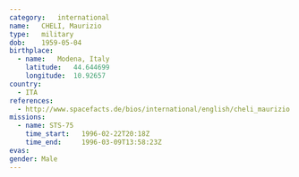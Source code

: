 ```yaml
---
category:	international
name:	CHELI, Maurizio
type:	military
dob:	1959-05-04
birthplace:
  - name:	Modena, Italy
    latitude:	44.644699
    longitude:	10.92657
country:
  - ITA
references:
  - http://www.spacefacts.de/bios/international/english/cheli_maurizio.htm
missions:
  - name: STS-75
    time_start:   1996-02-22T20:18Z
    time_end:     1996-03-09T13:58:23Z
evas:
gender:	Male
---
```


